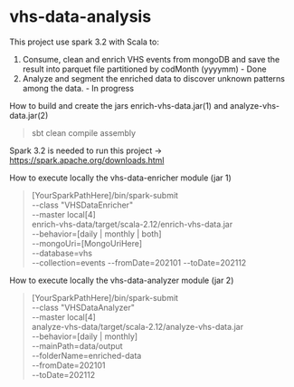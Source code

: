 # vhs-data-analysis
This project use spark 3.2 with Scala to:
1. Consume, clean and enrich VHS events from mongoDB and save the result into parquet file partitioned by codMonth (yyyymm)  - Done
2. Analyze and segment the enriched data to discover unknown patterns among the data.  - In progress

How to build and create the jars enrich-vhs-data.jar(1) and analyze-vhs-data.jar(2)
> sbt clean compile assembly

Spark 3.2 is needed to run this project -> https://spark.apache.org/downloads.html

How to execute locally the vhs-data-enricher module (jar 1) 
> [YourSparkPathHere]/bin/spark-submit \
    --class "VHSDataEnricher" \
    --master local[4] \
    enrich-vhs-data/target/scala-2.12/enrich-vhs-data.jar \
    --behavior=[daily | monthly | both] \
    --mongoUri=[MongoUriHere] \
    --database=vhs \
    --collection=events
    --fromDate=202101
    --toDate=202112

How to execute locally the vhs-data-analyzer module (jar 2)
> [YourSparkPathHere]/bin/spark-submit \
    --class "VHSDataAnalyzer" \
    --master local[4] \
    analyze-vhs-data/target/scala-2.12/analyze-vhs-data.jar \
    --behavior=[daily | monthly] \
    --mainPath=data/output \
    --folderName=enriched-data \
    --fromDate=202101 \
    --toDate=202112
